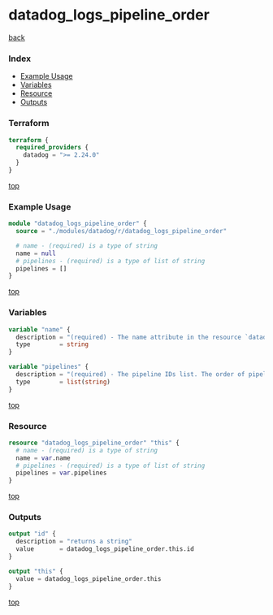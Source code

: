 # datadog_logs_pipeline_order

[back](../datadog.md)

### Index

- [Example Usage](#example-usage)
- [Variables](#variables)
- [Resource](#resource)
- [Outputs](#outputs)

### Terraform

```terraform
terraform {
  required_providers {
    datadog = ">= 2.24.0"
  }
}
```

[top](#index)

### Example Usage

```terraform
module "datadog_logs_pipeline_order" {
  source = "./modules/datadog/r/datadog_logs_pipeline_order"

  # name - (required) is a type of string
  name = null
  # pipelines - (required) is a type of list of string
  pipelines = []
}
```

[top](#index)

### Variables

```terraform
variable "name" {
  description = "(required) - The name attribute in the resource `datadog_logs_pipeline_order` needs to be unique. It's recommended to use the same value as the resource name. No related field is available in [Logs Pipeline API](https://docs.datadoghq.com/api/v1/logs-pipelines/#get-pipeline-order)."
  type        = string
}

variable "pipelines" {
  description = "(required) - The pipeline IDs list. The order of pipeline IDs in this attribute defines the overall pipeline order for logs."
  type        = list(string)
}
```

[top](#index)

### Resource

```terraform
resource "datadog_logs_pipeline_order" "this" {
  # name - (required) is a type of string
  name = var.name
  # pipelines - (required) is a type of list of string
  pipelines = var.pipelines
}
```

[top](#index)

### Outputs

```terraform
output "id" {
  description = "returns a string"
  value       = datadog_logs_pipeline_order.this.id
}

output "this" {
  value = datadog_logs_pipeline_order.this
}
```

[top](#index)